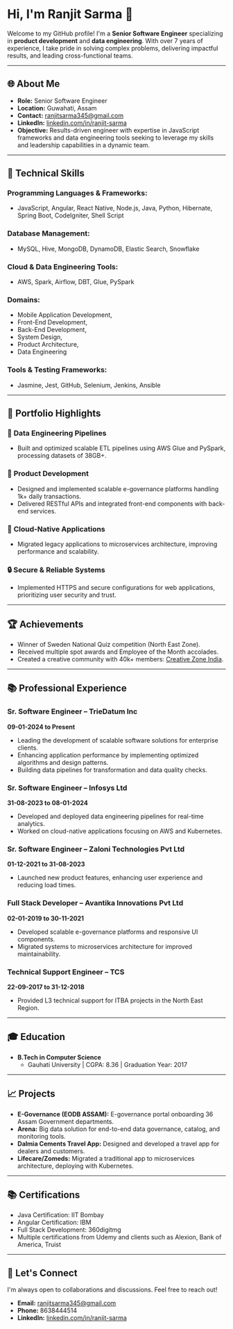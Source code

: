# Hi, I'm Ranjit Sarma 👋

Welcome to my GitHub profile! I'm a **Senior Software Engineer** specializing in **product development** and **data engineering**. With over 7 years of experience, I take pride in solving complex problems, delivering impactful results, and leading cross-functional teams.

---

## 🌐 About Me

- **Role:** Senior Software Engineer
- **Location:** Guwahati, Assam
- **Contact:** [ranjitsarma345@gmail.com](mailto:ranjitsarma345@gmail.com)
- **LinkedIn:** [linkedin.com/in/ranjit-sarma](https://linkedin.com/in/ranjit-sarma)
- **Objective:** Results-driven engineer with expertise in JavaScript frameworks and data engineering tools seeking to leverage my skills and leadership capabilities in a dynamic team.

---

## 🔧 Technical Skills

### Programming Languages & Frameworks:
- JavaScript, Angular, React Native, Node.js, Java, Python, Hibernate, Spring Boot, CodeIgniter, Shell Script

### Database Management:
- MySQL, Hive, MongoDB, DynamoDB, Elastic Search, Snowflake

### Cloud & Data Engineering Tools:
- AWS, Spark, Airflow, DBT, Glue, PySpark

### Domains:
- Mobile Application Development,
- Front-End Development,
- Back-End Development,
- System Design,
- Product Architecture,
- Data Engineering

### Tools & Testing Frameworks:
- Jasmine, Jest, GitHub, Selenium, Jenkins, Ansible

---

## 🎨 Portfolio Highlights

### 🔄 **Data Engineering Pipelines**
- Built and optimized scalable ETL pipelines using AWS Glue and PySpark, processing datasets of 38GB+.

### 🔧 **Product Development**
- Designed and implemented scalable e-governance platforms handling 1k+ daily transactions.
- Delivered RESTful APIs and integrated front-end components with back-end services.

### 🚀 **Cloud-Native Applications**
- Migrated legacy applications to microservices architecture, improving performance and scalability.

### 🔒 **Secure & Reliable Systems**
- Implemented HTTPS and secure configurations for web applications, prioritizing user security and trust.

---

## 🏆 Achievements

- Winner of Sweden National Quiz competition (North East Zone).
- Received multiple spot awards and Employee of the Month accolades.
- Created a creative community with 40k+ members: [Creative Zone India](#).

---

## 📚 Professional Experience

### Sr. Software Engineer – TrieDatum Inc
**09-01-2024 to Present**
- Leading the development of scalable software solutions for enterprise clients.
- Enhancing application performance by implementing optimized algorithms and design patterns.
- Building data pipelines for transformation and data quality checks.

### Sr. Software Engineer – Infosys Ltd
**31-08-2023 to 08-01-2024**
- Developed and deployed data engineering pipelines for real-time analytics.
- Worked on cloud-native applications focusing on AWS and Kubernetes.

### Sr. Software Engineer – Zaloni Technologies Pvt Ltd
**01-12-2021 to 31-08-2023**
- Launched new product features, enhancing user experience and reducing load times.

### Full Stack Developer – Avantika Innovations Pvt Ltd
**02-01-2019 to 30-11-2021**
- Developed scalable e-governance platforms and responsive UI components.
- Migrated systems to microservices architecture for improved maintainability.

### Technical Support Engineer – TCS
**22-09-2017 to 31-12-2018**
- Provided L3 technical support for ITBA projects in the North East Region.

---

## 🎓 Education

- **B.Tech in Computer Science**
  - Gauhati University | CGPA: 8.36 | Graduation Year: 2017

---

## 📈 Projects

- **E-Governance (EODB ASSAM):** E-governance portal onboarding 36 Assam Government departments.
- **Arena:** Big data solution for end-to-end data governance, catalog, and monitoring tools.
- **Dalmia Cements Travel App:** Designed and developed a travel app for dealers and customers.
- **Lifecare/Zomeds:** Migrated a traditional app to microservices architecture, deploying with Kubernetes.

---

## 📚 Certifications

- Java Certification: IIT Bombay
- Angular Certification: IBM
- Full Stack Development: 360digitmg
- Multiple certifications from Udemy and clients such as Alexion, Bank of America, Truist

---

## 📢 Let's Connect

I'm always open to collaborations and discussions. Feel free to reach out!

- **Email:** [ranjitsarma345@gmail.com](mailto:ranjitsarma345@gmail.com)
- **Phone:** 8638444514
- **LinkedIn:** [linkedin.com/in/ranjit-sarma](https://linkedin.com/in/ranjit-sarma)

